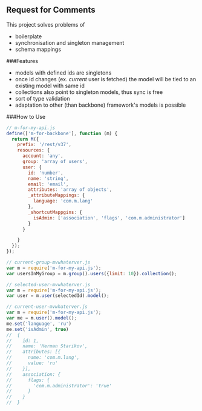 Request for Comments
----

This project solves problems of
- boilerplate
- synchronisation and singleton management
- schema mappings

###Features

- models with defined ids are singletons
- once id changes (ex. *current* user is fetched) the model will be tied to an existing model with same id
- collections also point to singleton models, thus sync is free
- sort of type validation
- adaptation to other (than backbone) framework's models is possible

###How to Use

```javascript
// m-for-my-api.js
define(['m-for-backbone'], function (m) {
  return M({
    prefix: '/rest/v37',
    resources: {
      account: 'any',
      group: 'array of users',
      user: {
        id: 'number',
        name: 'string',
        email: 'email',
        attributes: 'array of objects',
        _attributeMappings: {
          language: 'com.m.lang'
        },
        _shortcutMappgins: {
          isAdmin: ['association', 'flags', 'com.m.administrator']
        }
      }

    }
  });
});

```
```javascript
// current-group-mvwhaterver.js
var m = require('m-for-my-api.js');
var usersInMyGroup = m.group().users({limit: 10}).collection();
```
```javascript
// selected-user-mvwhaterver.js
var m = require('m-for-my-api.js');
var user = m.user(selectedId).model();
```
```javascript
// current-user-mvwhaterver.js
var m = require('m-for-my-api.js');
var me = m.user().model();
me.set('language', 'ru')
me.set('isAdmin', true)
//  {
//    id: 1,
//    name: 'Herman Starikov',
//    attributes: [{
//      name: 'com.m.lang',
//      value: 'ru'
//    }],
//    association: {
//      flags: {
//        'com.m.administrator': 'true'
//      }
//    } 
//  }
```
